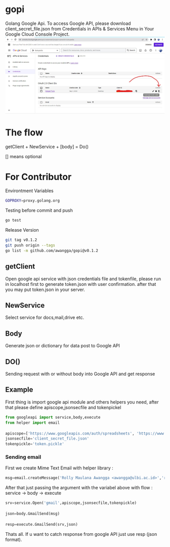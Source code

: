 # gopi
Golang Google Api. To access Google API, please download client_secret_file.json from Credentials in APIs & Services Menu in Your Google Cloud Console Project.
![Credentials in APIs & Services Menu](/docs/img/creds.jpg "Credentials Json Location")

# The flow
getClient + NewService + [body] = Do()

[] means optional

# For Contributor
Environtment Variables
```sh
GOPROXY=proxy.golang.org
```

Testing before commit and push
```sh
go test
```

Release Version
```sh
git tag v0.1.2
git push origin --tags
go list -m github.com/awangga/gopi@v0.1.2
```

## getClient
Open google api service with json credentials file and tokenfile, please run in localhost first to generate token.json with user confirmation. after that you may put token.json in your server.

## NewService
Select service for docs,mail,drive etc.

## Body
Generate json or dictionary for data post to Google API

## DO()
Sending request with or without body into Google API and get response

## Example
First thing is import google api module and others helpers you need, after that please define apiscope,jsonsecfile and tokenpickel
```python
from googleapi import service,body,execute
from helper import email

apiscope=['https://www.googleapis.com/auth/spreadsheets', 'https://www.googleapis.com/auth/documents', 'https://www.googleapis.com/auth/drive','https://www.googleapis.com/auth/blogger','https://www.googleapis.com/auth/gmail.send','https://www.googleapis.com/auth/gmail.readonly']
jsonsecfile='client_secret_file.json'
tokenpickle='token.pickle'
```

### Sending email
First we create Mime Text Email with helper library : 
```python
msg=email.createMessage('Rolly Maulana Awangga <awangga@ulbi.ac.id>','rolly@awang.ga','my info',"hello gaes","plain")
```
After that just passing the argument with the variabel above with flow : service -> body -> execute
```python
srv=service.Open('gmail',apiscope,jsonsecfile,tokenpickle)

json=body.GmailSend(msg)

resp=execute.GmailSend(srv,json)
```
Thats all. If u want to catch response from google API just use resp (json format).